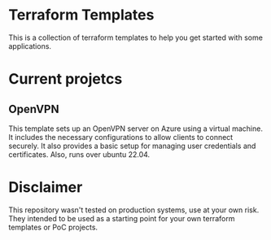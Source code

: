 # Terraform Templates
This is a collection of terraform templates to help you get started with some applications.

# Current projetcs

## OpenVPN
This template sets up an OpenVPN server on Azure using a virtual machine. It includes the necessary configurations to allow clients to connect securely. It also provides a basic setup for managing user credentials and certificates. Also, runs over ubuntu 22.04.


# Disclaimer
This repository wasn't tested on production systems, use at your own risk. They intended to be used as a starting point for your own terraform templates or PoC projects.
